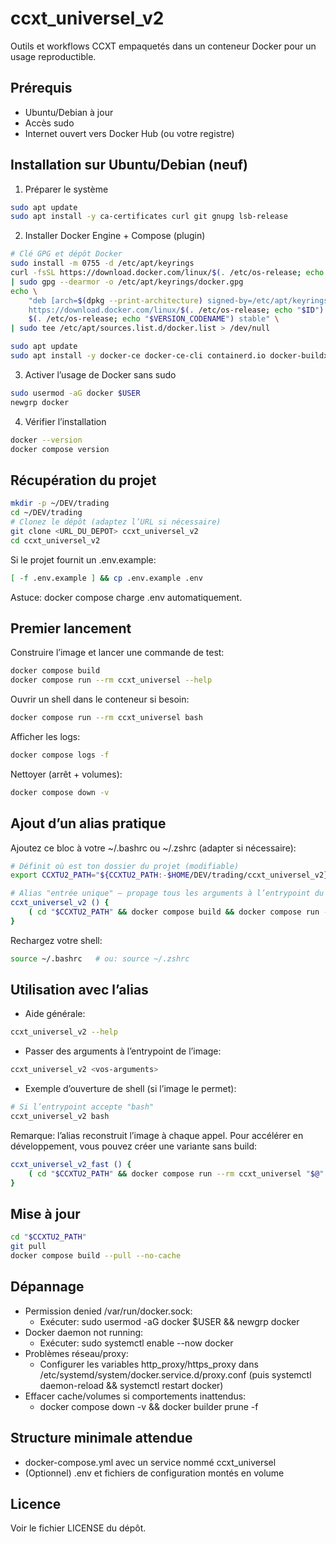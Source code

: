 # ccxt_universel_v2

Outils et workflows CCXT empaquetés dans un conteneur Docker pour un usage reproductible.

## Prérequis

- Ubuntu/Debian à jour
- Accès sudo
- Internet ouvert vers Docker Hub (ou votre registre)

## Installation sur Ubuntu/Debian (neuf)

1. Préparer le système

```bash
sudo apt update
sudo apt install -y ca-certificates curl git gnupg lsb-release
```

2. Installer Docker Engine + Compose (plugin)

```bash
# Clé GPG et dépôt Docker
sudo install -m 0755 -d /etc/apt/keyrings
curl -fsSL https://download.docker.com/linux/$(. /etc/os-release; echo "$ID")/gpg \
| sudo gpg --dearmor -o /etc/apt/keyrings/docker.gpg
echo \
    "deb [arch=$(dpkg --print-architecture) signed-by=/etc/apt/keyrings/docker.gpg] \
    https://download.docker.com/linux/$(. /etc/os-release; echo "$ID") \
    $(. /etc/os-release; echo "$VERSION_CODENAME") stable" \
| sudo tee /etc/apt/sources.list.d/docker.list > /dev/null

sudo apt update
sudo apt install -y docker-ce docker-ce-cli containerd.io docker-buildx-plugin docker-compose-plugin
```

3. Activer l’usage de Docker sans sudo

```bash
sudo usermod -aG docker $USER
newgrp docker
```

4. Vérifier l’installation

```bash
docker --version
docker compose version
```

## Récupération du projet

```bash
mkdir -p ~/DEV/trading
cd ~/DEV/trading
# Clonez le dépôt (adaptez l’URL si nécessaire)
git clone <URL_DU_DEPOT> ccxt_universel_v2
cd ccxt_universel_v2
```

Si le projet fournit un .env.example:

```bash
[ -f .env.example ] && cp .env.example .env
```

Astuce: docker compose charge .env automatiquement.

## Premier lancement

Construire l’image et lancer une commande de test:

```bash
docker compose build
docker compose run --rm ccxt_universel --help
```

Ouvrir un shell dans le conteneur si besoin:

```bash
docker compose run --rm ccxt_universel bash
```

Afficher les logs:

```bash
docker compose logs -f
```

Nettoyer (arrêt + volumes):

```bash
docker compose down -v
```

## Ajout d’un alias pratique

Ajoutez ce bloc à votre ~/.bashrc ou ~/.zshrc (adapter si nécessaire):

```bash
# Définit où est ton dossier du projet (modifiable)
export CCXTU2_PATH="${CCXTU2_PATH:-$HOME/DEV/trading/ccxt_universel_v2}"

# Alias "entrée unique" — propage tous les arguments à l’entrypoint du conteneur
ccxt_universel_v2 () {
    ( cd "$CCXTU2_PATH" && docker compose build && docker compose run --rm ccxt_universel "$@" )
}
```

Rechargez votre shell:

```bash
source ~/.bashrc   # ou: source ~/.zshrc
```

## Utilisation avec l’alias

- Aide générale:

```bash
ccxt_universel_v2 --help
```

- Passer des arguments à l’entrypoint de l’image:

```bash
ccxt_universel_v2 <vos-arguments>
```

- Exemple d’ouverture de shell (si l’image le permet):

```bash
# Si l’entrypoint accepte "bash"
ccxt_universel_v2 bash
```

Remarque: l’alias reconstruit l’image à chaque appel. Pour accélérer en développement, vous pouvez créer une variante sans build:

```bash
ccxt_universel_v2_fast () {
    ( cd "$CCXTU2_PATH" && docker compose run --rm ccxt_universel "$@" )
}
```

## Mise à jour

```bash
cd "$CCXTU2_PATH"
git pull
docker compose build --pull --no-cache
```

## Dépannage

- Permission denied /var/run/docker.sock:
  - Exécuter: sudo usermod -aG docker $USER && newgrp docker
- Docker daemon not running:
  - Exécuter: sudo systemctl enable --now docker
- Problèmes réseau/proxy:
  - Configurer les variables http_proxy/https_proxy dans /etc/systemd/system/docker.service.d/proxy.conf (puis systemctl daemon-reload && systemctl restart docker)
- Effacer cache/volumes si comportements inattendus:
  - docker compose down -v && docker builder prune -f

## Structure minimale attendue

- docker-compose.yml avec un service nommé ccxt_universel
- (Optionnel) .env et fichiers de configuration montés en volume

## Licence

Voir le fichier LICENSE du dépôt.
